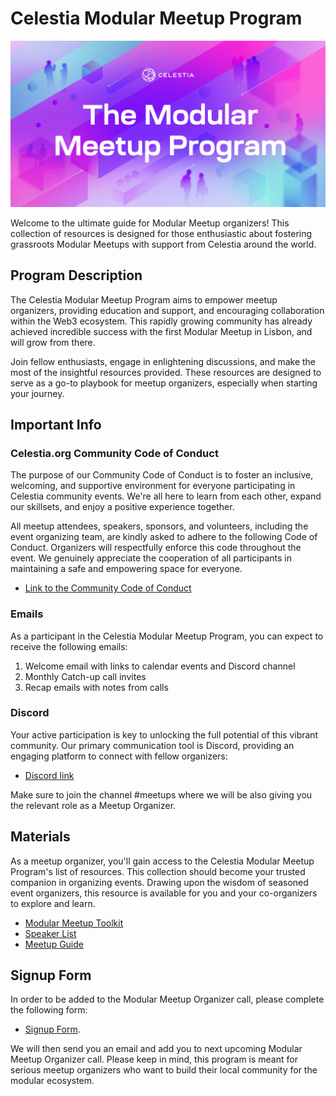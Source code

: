 # Celestia Modular Meetup Program

![Modular Meetup Banner](/img/Celestia_Modular_meetup2.jpg)

Welcome to the ultimate guide for Modular Meetup organizers! 
This collection of resources is designed for those enthusiastic about fostering grassroots Modular Meetups with support from Celestia around the world.

## Program Description

The Celestia Modular Meetup Program aims to empower meetup organizers, providing education and support, and encouraging collaboration within the Web3 ecosystem. This rapidly growing community has already achieved incredible success with the first Modular Meetup in Lisbon, and will grow from there.

Join fellow enthusiasts, engage in enlightening discussions, and make the most of the insightful resources provided. These resources are designed to serve as a go-to playbook for meetup organizers, especially when starting your journey.

## Important Info

### Celestia.org Community Code of Conduct

The purpose of our Community Code of Conduct is to foster an inclusive, welcoming, and supportive environment for everyone participating in Celestia community events. We're all here to learn from each other, expand our skillsets, and enjoy a positive experience together.

All meetup attendees, speakers, sponsors, and volunteers, including the event organizing team, are kindly asked to adhere to the following Code of Conduct. Organizers will respectfully enforce this code throughout the event. We genuinely appreciate the cooperation of all participants in maintaining a safe and empowering space for everyone.

* [Link to the Community Code of Conduct](https://docs.celestia.org/community/coc/)

### Emails

As a participant in the Celestia Modular Meetup Program, you can expect to receive the following emails:

1. Welcome email with links to calendar events and Discord channel
2. Monthly Catch-up call invites
3. Recap emails with notes from calls

### Discord

Your active participation is key to unlocking the full potential of this vibrant community. Our primary communication tool is Discord, providing an engaging platform to connect with fellow organizers:

* [Discord link](https://discord.com/invite/je7UVpDuDu)

Make sure to join the channel #meetups where we will be also giving you the relevant role as a Meetup Organizer.

## Materials

As a meetup organizer, you'll gain access to the Celestia Modular Meetup Program's list of resources. This collection should become your trusted companion in organizing events. Drawing upon the wisdom of seasoned event organizers, this resource is available for you and your co-organizers to explore and learn.

* [Modular Meetup Toolkit](./modular-meetup-toolkit.md)
* [Speaker List](./speaker-list.md)
* [Meetup Guide](./modular-meetup-guide.md)

## Signup Form

In order to be added to the Modular Meetup Organizer call, please complete the following form:

* [Signup Form](https://celestia-intake.typeform.com/to/zNI5W4uI).

We will then send you an email and add you to next upcoming Modular Meetup Organizer call. Please keep in mind, this program is meant for serious meetup organizers who want to build their local community for the modular ecosystem. 
